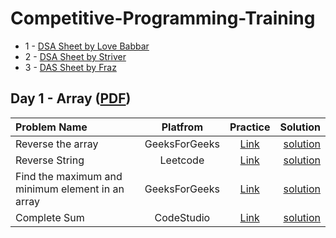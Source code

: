 # Competitive-Programming-Training

* 1 - [DSA Sheet by Love Babbar](https://www.geeksforgeeks.org/dsa-sheet-by-love-babbar/)
* 2 - [DSA Sheet by Striver](https://takeuforward.org/interviews/strivers-sde-sheet-top-coding-interview-problems/)
* 3 - [DAS Sheet by Fraz](https://www.codingninjas.com/codestudio/problem-lists/mohammad-fraz-dsa-sheet-problems)

## Day 1 - Array ([PDF](/PDF_Notes/Day-1.pdf))

| Problem Name  | Platfrom | Practice | Solution |
| :------------ |:---------------:| :---------------:| -----:|
| Reverse the array | GeeksForGeeks | [Link](https://practice.geeksforgeeks.org/problems/reverse-an-array/0) | [solution](Solutions/code1.cpp) |
| Reverse String | Leetcode | [Link](https://leetcode.com/problems/reverse-string/) | [solution](Solutions/code2.cpp) |
| Find the maximum and minimum element in an array | GeeksForGeeks | [Link](https://practice.geeksforgeeks.org/problems/find-minimum-and-maximum-element-in-an-array4428/1) | [solution](Solutions/code3.cpp) |
| Complete Sum | CodeStudio | [Link](https://www.codingninjas.com/codestudio/problems/complete-sum_3161880?topList=mohammad-fraz-dsa-sheet-problems) | [solution](Solutions/code4.cpp) |
 
<!-- 

## Bit Manipulation

| Problem Name  | Article | Solution | Practice
| :------------ |:---------------:| :---------------:| -----:|
| Count set bits in an integer | [Link](https://www.geeksforgeeks.org/count-set-bits-in-an-integer/) | [solution](code.cpp) | [Code](https://practice.geeksforgeeks.org/problems/set-bits0143/1) |
| Find the two non-repeating elements in an array of repeating elements | [Link](https://www.geeksforgeeks.org/find-two-non-repeating-elements-in-an-array-of-repeating-elements/) | [solution](code.cpp) | [Code](https://practice.geeksforgeeks.org/problems/finding-the-numbers0215/1) |
| Count number of bits to be flipped to convert A to B | [Link](https://www.geeksforgeeks.org/count-number-of-bits-to-be-flipped-to-convert-a-to-b/) | [solution](code.cpp) | [Code](https://practice.geeksforgeeks.org/problems/bit-difference/0) |
| Count total set bits in all numbers from 1 to n | [Link](https://www.geeksforgeeks.org/count-total-set-bits-in-all-numbers-from-1-to-n/) | [solution](code.cpp) | [Code](https://practice.geeksforgeeks.org/problems/count-total-set-bits/0) |
| Program to find whether a no is power of two	 | [Link](https://www.geeksforgeeks.org/program-to-find-whether-a-given-number-is-power-of-2/) | [solution](code.cpp) | [Code](https://practice.geeksforgeeks.org/problems/power-of-2/0) |
| Find position of the only set bit	 | [Link](https://www.geeksforgeeks.org/find-position-of-the-only-set-bit/) | [solution](code.cpp) | [Code](https://practice.geeksforgeeks.org/problems/find-position-of-set-bit3706/1) |
| Copy set bits in a range	 | [Link](https://www.geeksforgeeks.org/copy-set-bits-in-a-range/) | [solution](code.cpp) | [Code](https://practice.geeksforgeeks.org/problems/set-all-the-bits-in-given-range-of-a-number/0) |
| Divide two integers without using multiplication, division and mod operator | [Link](https://www.geeksforgeeks.org/divide-two-integers-without-using-multiplication-division-mod-operator/) | [solution](code.cpp) | [Code](https://practice.geeksforgeeks.org/problems/division-without-using-multiplication-division-and-mod-operator/0/) |
| Calculate square of a number without using *, / and pow() | [Link](https://www.geeksforgeeks.org/calculate-square-of-a-number-without-using-and-pow/#:~:text=Given%20an%20integer%20n%2C%20calculate,*%2C%20%2F%20and%20pow().&text=A%20Simple%20Solution%20is%20to%20repeatedly%20add%20n%20to%20result) | [solution](code.cpp) | Code |
| Power Set	 | [Link](https://www.geeksforgeeks.org/power-set/) | [solution](code.cpp) | [Code](https://practice.geeksforgeeks.org/problems/power-set4302/1) |


- Count set bits in an integer - [Article](https://www.geeksforgeeks.org/count-set-bits-in-an-integer/), [Practice](https://practice.geeksforgeeks.org/problems/set-bits0143/1)

- [Check If Binary Representation of a Number is Palindrome](https://www.codingninjas.com/codestudio/problems/check-palindrome_920555?topList=mohammad-fraz-dsa-sheet-problems)
- [Power of Two](https://www.codingninjas.com/codestudio/problems/power-of-two_893061?topList=mohammad-fraz-dsa-sheet-problems)
- [Divide Two Integers](https://www.codingninjas.com/codestudio/problems/divide-two-integers_1112617?topList=mohammad-fraz-dsa-sheet-problems)
- [Find All Subsets](https://www.codingninjas.com/codestudio/problems/divide-two-integers_1112617?topList=mohammad-fraz-dsa-sheet-problems)
- [Maximum XOR of Two Numbers in an Array](https://www.codingninjas.com/codestudio/problems/maximum-xor_3119012?topList=mohammad-fraz-dsa-sheet-problems)
 -->